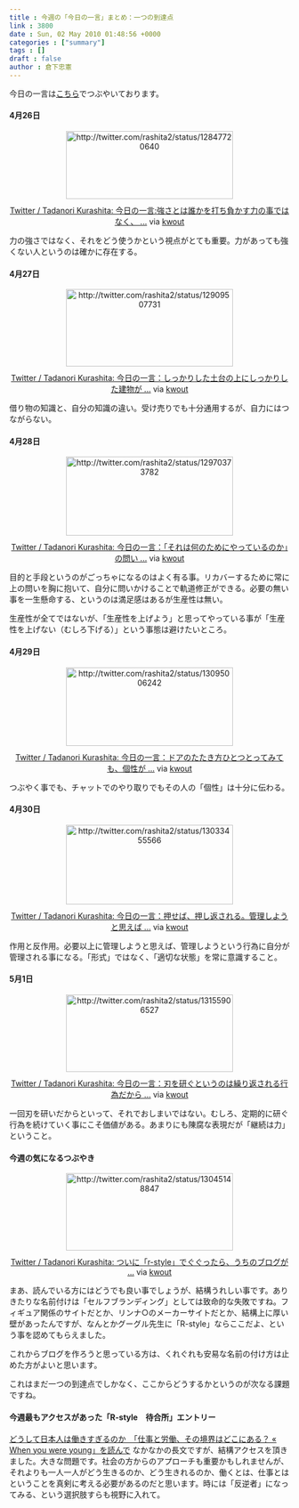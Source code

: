 ```yaml
---
title : 今週の「今日の一言」まとめ：一つの到達点
link : 3800
date : Sun, 02 May 2010 01:48:56 +0000
categories : ["summary"]
tags : []
draft : false
author : 倉下忠憲
---
```


今日の一言は<a href="http://twitter.com/rashita2 ">こちら</a>でつぶやいております。

 <h4>4月26日</h4>
<div class="kwout" style="text-align: center;"><img src="http://kwout.com/cutout/h/rs/ks/2uk_bor_w300.jpg" alt="http://twitter.com/rashita2/status/12847720640" title="Twitter / Tadanori Kurashita: 今日の一言:強さとは誰かを打ち負かす力の事ではなく、 ..." width="300" height="122" style="border: none;" usemap="#map_hrsks2uk" /><map id="map_hrsks2uk" name="map_hrsks2uk"><area coords="62,47,91,53" href="http://www.tweetdeck.com/" alt="" shape="rect" /><area coords="13,47,60,53" href="http://twitter.com/rashita2/status/12847720640" alt="" shape="rect" /><area coords="13,69,37,93" href="http://twitter.com/rashita2" alt="" shape="rect" /><area coords="47,69,105,83" href="http://twitter.com/rashita2" alt="" shape="rect" /></map><p style="margin-top: 10px; text-align: center;"><a href="http://twitter.com/rashita2/status/12847720640">Twitter / Tadanori Kurashita: 今日の一言:強さとは誰かを打ち負かす力の事ではなく、 ...</a> via <a href="http://kwout.com/quote/hrsks2uk">kwout</a></p></div>
<!--more-->
力の強さではなく、それをどう使うかという視点がとても重要。力があっても強くない人というのは確かに存在する。
<h4>4月27日</h4>
<div class="kwout" style="text-align: center;"><img src="http://kwout.com/cutout/n/6r/c4/x5a_bor_w300.jpg" alt="http://twitter.com/rashita2/status/12909507731" title="Twitter / Tadanori Kurashita: 今日の一言：しっかりした土台の上にしっかりした建物が ..." width="300" height="139" style="border: none;" usemap="#map_n6rc4x5a" /><map id="map_n6rc4x5a" name="map_n6rc4x5a"><area coords="11,66,58,71" href="http://twitter.com/rashita2/status/12909507731" alt="" shape="rect" /><area coords="11,88,35,112" href="http://twitter.com/rashita2" alt="" shape="rect" /><area coords="45,88,103,103" href="http://twitter.com/rashita2" alt="" shape="rect" /></map><p style="margin-top: 10px; text-align: center;"><a href="http://twitter.com/rashita2/status/12909507731">Twitter / Tadanori Kurashita: 今日の一言：しっかりした土台の上にしっかりした建物が ...</a> via <a href="http://kwout.com/quote/n6rc4x5a">kwout</a></p></div>
借り物の知識と、自分の知識の違い。受け売りでも十分通用するが、自力にはつながらない。
<h4>4月28日</h4>
<div class="kwout" style="text-align: center;"><img src="http://kwout.com/cutout/u/4m/gm/v7g_bor_w300.jpg" alt="http://twitter.com/rashita2/status/12970373782" title="Twitter / Tadanori Kurashita: 今日の一言：「それは何のためにやっているのか」の問い ..." width="300" height="142" style="border: none;" usemap="#map_u4mgmv7g" /><map id="map_u4mgmv7g" name="map_u4mgmv7g"><area coords="11,67,58,72" href="http://twitter.com/rashita2/status/12970373782" alt="" shape="rect" /><area coords="11,89,34,113" href="http://twitter.com/rashita2" alt="" shape="rect" /><area coords="45,89,104,104" href="http://twitter.com/rashita2" alt="" shape="rect" /></map><p style="margin-top: 10px; text-align: center;"><a href="http://twitter.com/rashita2/status/12970373782">Twitter / Tadanori Kurashita: 今日の一言：「それは何のためにやっているのか」の問い ...</a> via <a href="http://kwout.com/quote/u4mgmv7g">kwout</a></p></div>
目的と手段というのがごっちゃになるのはよく有る事。リカバーするために常に上の問いを胸に抱いて、自分に問いかけることで軌道修正ができる。必要の無い事を一生懸命する、というのは満足感はあるが生産性は無い。

生産性が全てではないが、「生産性を上げよう」と思ってやっている事が「生産性を上げない（むしろ下げる）」という事態は避けたいところ。

<h4>4月29日</h4>
<div class="kwout" style="text-align: center;"><img src="http://kwout.com/cutout/h/6r/c4/x5a_bor_w300.jpg" alt="http://twitter.com/rashita2/status/13095006242" title="Twitter / Tadanori Kurashita: 今日の一言：ドアのたたき方ひとつとってみても、個性が ..." width="300" height="141" style="border: none;" usemap="#map_h6rc4x5a" /><map id="map_h6rc4x5a" name="map_h6rc4x5a"><area coords="11,66,58,71" href="http://twitter.com/rashita2/status/13095006242" alt="" shape="rect" /><area coords="11,88,35,112" href="http://twitter.com/rashita2" alt="" shape="rect" /><area coords="46,88,104,103" href="http://twitter.com/rashita2" alt="" shape="rect" /></map><p style="margin-top: 10px; text-align: center;"><a href="http://twitter.com/rashita2/status/13095006242">Twitter / Tadanori Kurashita: 今日の一言：ドアのたたき方ひとつとってみても、個性が ...</a> via <a href="http://kwout.com/quote/h6rc4x5a">kwout</a></p></div>
つぶやく事でも、チャットでのやり取りでもその人の「個性」は十分に伝わる。
<h4>4月30日</h4>
<div class="kwout" style="text-align: center;"><img src="http://kwout.com/cutout/w/uz/mz/8pm_bor_w300.jpg" alt="http://twitter.com/rashita2/status/13033455566" title="Twitter / Tadanori Kurashita: 今日の一言：押せば、押し返される。管理しようと思えば ..." width="300" height="143" style="border: none;" usemap="#map_wuzmz8pm" /><map id="map_wuzmz8pm" name="map_wuzmz8pm"><area coords="11,67,58,72" href="http://twitter.com/rashita2/status/13033455566" alt="" shape="rect" /><area coords="11,89,35,113" href="http://twitter.com/rashita2" alt="" shape="rect" /><area coords="46,89,104,104" href="http://twitter.com/rashita2" alt="" shape="rect" /></map><p style="margin-top: 10px; text-align: center;"><a href="http://twitter.com/rashita2/status/13033455566">Twitter / Tadanori Kurashita: 今日の一言：押せば、押し返される。管理しようと思えば ...</a> via <a href="http://kwout.com/quote/wuzmz8pm">kwout</a></p></div>
作用と反作用。必要以上に管理しようと思えば、管理しようという行為に自分が管理される事になる。「形式」ではなく、「適切な状態」を常に意識すること。
<h4>5月1日</h4>
<div class="kwout" style="text-align: center;"><img src="http://kwout.com/cutout/w/32/nr/wdc_bor_w300.jpg" alt="http://twitter.com/rashita2/status/13155906527" title="Twitter / Tadanori Kurashita: 今日の一言：刃を研ぐというのは繰り返される行為だから ..." width="300" height="139" style="border: none;" usemap="#map_w32nrwdc" /><map id="map_w32nrwdc" name="map_w32nrwdc"><area coords="12,65,37,70" href="http://twitter.com/rashita2/status/13155906527" alt="" shape="rect" /><area coords="12,87,35,111" href="http://twitter.com/rashita2" alt="" shape="rect" /><area coords="46,87,104,101" href="http://twitter.com/rashita2" alt="" shape="rect" /></map><p style="margin-top: 10px; text-align: center;"><a href="http://twitter.com/rashita2/status/13155906527">Twitter / Tadanori Kurashita: 今日の一言：刃を研ぐというのは繰り返される行為だから ...</a> via <a href="http://kwout.com/quote/w32nrwdc">kwout</a></p></div>
一回刃を研いだからといって、それでおしまいではない。むしろ、定期的に研ぐ行為を続けていく事にこそ価値がある。あまりにも陳腐な表現だが「継続は力」ということ。
<h4>今週の気になるつぶやき</h4>
<div class="kwout" style="text-align: center;"><img src="http://kwout.com/cutout/y/2h/dh/rwd_bor_w300.jpg" alt="http://twitter.com/rashita2/status/13045148847" title="Twitter / Tadanori Kurashita: ついに「r-style」でぐぐったら、うちのブログが ..." width="300" height="139" style="border: none;" usemap="#map_y2hdhrwd" /><map id="map_y2hdhrwd" name="map_y2hdhrwd"><area coords="10,66,57,71" href="http://twitter.com/rashita2/status/13045148847" alt="" shape="rect" /><area coords="10,88,34,112" href="http://twitter.com/rashita2" alt="" shape="rect" /><area coords="44,88,103,103" href="http://twitter.com/rashita2" alt="" shape="rect" /></map><p style="margin-top: 10px; text-align: center;"><a href="http://twitter.com/rashita2/status/13045148847">Twitter / Tadanori Kurashita: ついに「r-style」でぐぐったら、うちのブログが ...</a> via <a href="http://kwout.com/quote/y2hdhrwd">kwout</a></p></div>
まあ、読んでいる方にはどうでも良い事でしょうが、結構うれしい事です。ありきたりな名前付けは「セルフブランディング」としては致命的な失敗ですね。フィギュア関係のサイトだとか、リンナ○のメーカーサイトだとか、結構上に厚い壁があったんですが、なんとかグーグル先生に「R-style」ならここだよ、という事を認めてもらえました。

これからブログを作ろうと思っている方は、くれぐれも安易な名前の付け方は止めた方がよいと思います。

これはまだ一つの到達点でしかなく、ここからどうするかというのが次なる課題ですね。
<h4>今週最もアクセスがあった「R-style　待合所」エントリー</h4>
<a href="http://r-style.posterous.com/-when-you-were-young-11">どうして日本人は働きすぎるのか　「仕事と労働、その境界はどこにある？ « When you were young」を読んで</a>
なかなかの長文ですが、結構アクセスを頂きました。大きな問題です。社会の方からのアプローチも重要かもしれませんが、それよりも一人一人がどう生きるのか、どう生きれるのか、働くとは、仕事とはということを真剣に考える必要があるのだと思います。時には「反逆者」になってみる、という選択肢すらも視野に入れて。